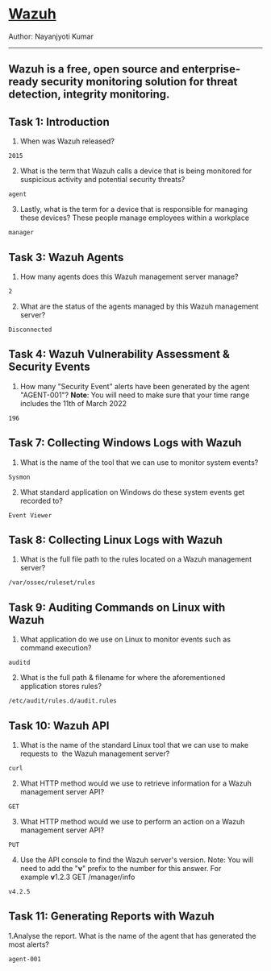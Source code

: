 # [Wazuh](https://tryhackme.com/r/room/wazuhct)
Author: Nayanjyoti Kumar

---
Wazuh is a free, open source and enterprise-ready security monitoring solution for threat detection, integrity monitoring.
---


## Task 1: Introduction

1. When was Wazuh released?
````
2015
````

2. What is the term that Wazuh calls a device that is being monitored for suspicious activity and potential security threats? 
````
agent
````

3. Lastly, what is the term for a device that is responsible for managing these devices?
These people manage employees within a workplace
````
manager
````


## Task 3: Wazuh Agents

1. How many agents does this Wazuh management server manage?  
````
2
````

2. What are the status of the agents managed by this Wazuh management server?
````
Disconnected
````


## Task 4: Wazuh Vulnerability Assessment & Security Events

1. How many "Security Event" alerts have been generated by the agent "AGENT-001"?
**Note**: You will need to make sure that your time range includes the 11th of March 2022
````
196
````


## Task 7: Collecting Windows Logs with Wazuh
1. What is the name of the tool that we can use to monitor system events?
````
Sysmon
````

2. What standard application on Windows do these system events get recorded to?
````
Event Viewer
````


## Task 8: Collecting Linux Logs with Wazuh

1. What is the full file path to the rules located on a Wazuh management server?
````
/var/ossec/ruleset/rules
````

## Task 9: Auditing Commands on Linux with Wazuh

1. What application do we use on Linux to monitor events such as command execution?
````
auditd
````

2. What is the full path & filename for where the aforementioned application stores rules?
````
/etc/audit/rules.d/audit.rules
````

## Task 10: Wazuh API
1. What is the name of the standard Linux tool that we can use to make requests to  the Wazuh management server?
````
curl
````

2. What HTTP method would we use to retrieve information for a Wazuh management server API?
````
GET
````

3. What HTTP method would we use to perform an action on a Wazuh management server API?  
````
PUT
````

4. Use the API console to find the Wazuh server's version.
Note: You will need to add the "**v**" prefix to the number for this answer. For example **v**1.2.3
GET /manager/info
````
v4.2.5
````

## Task 11: Generating Reports with Wazuh

1.Analyse the report. What is the name of the agent that has generated the most alerts?
````
agent-001
````
